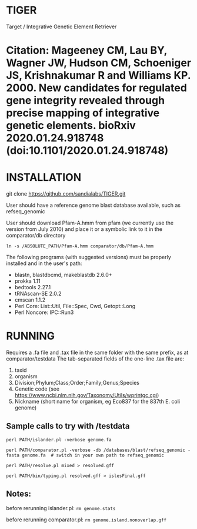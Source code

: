 # TIGER
Target / Integrative Genetic Element Retriever

# Citation: Mageeney CM, Lau BY, Wagner JW, Hudson CM, Schoeniger JS, Krishnakumar R and Williams KP. 2000. New candidates for regulated gene integrity revealed through precise mapping of integrative genetic elements. bioRxiv 2020.01.24.918748 (doi:10.1101/2020.01.24.918748)

# INSTALLATION
git clone https://github.com/sandialabs/TIGER.git

User should have a reference genome blast database available, such as refseq_genomic

User should download Pfam-A.hmm from pfam (we currently use the version from July 2010) and place it or a symbolic link to it in the comparator/db directory

```ln -s /ABSOLUTE_PATH/Pfam-A.hmm comparator/db/Pfam-A.hmm```

The following programs (with suggested versions) must be properly installed and in the user's path:
* blastn, blastdbcmd, makeblastdb 2.6.0+
* prokka 1.11
* bedtools 2.27.1
* tRNAscan-SE 2.0.2
* cmscan 1.1.2
* Perl Core: List::Util, File::Spec, Cwd, Getopt::Long
* Perl Noncore: IPC::Run3

# RUNNING
Requires a .fa file and .tax file in the same folder with the same prefix, as at comparator/testdata
The tab-separated fields of the one-line .tax file are: 
 1. taxid
 2. organism
 3. Division;Phylum;Class;Order;Family;Genus;Species
 4. Genetic code (see https://www.ncbi.nlm.nih.gov/Taxonomy/Utils/wprintgc.cgi)
 5. Nickname (short name for organism, eg Eco837 for the 837th E. coli genome)

## Sample calls to try with /testdata
```perl PATH/islander.pl -verbose genome.fa```

```perl PATH/comparator.pl -verbose -db /databases/blast/refseq_genomic -fasta genome.fa  # switch in your own path to refseq_genomic```

```perl PATH/resolve.pl mixed > resolved.gff```

```perl PATH/bin/typing.pl resolved.gff > islesFinal.gff```


## Notes:
before rerunning islander.pl: ```rm genome.stats```

before rerunning comparator.pl: ```rm genome.island.nonoverlap.gff```

